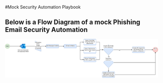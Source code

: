 #Mock Security Automation Playbook

## Below is a Flow Diagram of a mock Phishing Email Security Automation
![Playbook](../assets/playbookflow.png)

